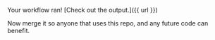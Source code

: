 Your workflow ran! [Check out the output.]({{ url }})

Now merge it so anyone that uses this repo, and any future code can benefit.
